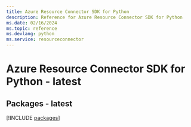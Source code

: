 ```yaml
---
title: Azure Resource Connector SDK for Python
description: Reference for Azure Resource Connector SDK for Python
ms.date: 02/16/2024
ms.topic: reference
ms.devlang: python
ms.service: resourceconnector
---
```

# Azure Resource Connector SDK for Python - latest
## Packages - latest
[!INCLUDE [packages](resource-connector-index.md)]